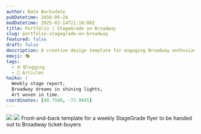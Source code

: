 ```yaml
---
author: Nate Barksdale
pubDatetime: 2010-09-24
modDatetime: 2025-03-14T21:18:08Z
title: Portfolio | StageGrade on Broadway
slug: portfolio-stagegrade-on-broadway
featured: false
draft: false
description: A creative design template for engaging Broadway enthusiasts—perfect for a weekly StageGrade flyer aimed at ticket buyers.
emoji: 🎭
tags:
  - 🌐 Blogging
  - 📖 Articles
haiku: |
  Weekly stage report,  
  Broadway dreams in shining lights,  
  Art woven in time.
coordinates: [40.7590, -73.9845]
---
```


![](@assets/images/stagegrade_sheet1.jpg) ![](@assets/images/stagegrade_sheet2.jpg) Front-and-back template for a weekly StageGrade flyer to be handed out to Broadway ticket-buyers
